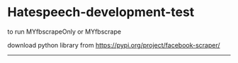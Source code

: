 # Hatespeech-development-test

to run MYfbscrapeOnly or MYfbscrape

download python library from https://pypi.org/project/facebook-scraper/

---------------------------------------------------------------------------
